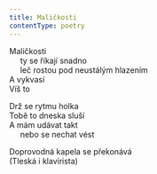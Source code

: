 ```yaml
---
title: Maličkosti
contentType: poetry
---
```


<section>

Maličkosti  
     ty se říkají snadno  
     leč rostou pod neustálým hlazením  
A vykvasí  
Víš to

Drž se rytmu holka  
Tobě to dneska sluší  
A mám udávat takt  
     nebo se nechat vést

</section>

<section>

Doprovodná kapela se překonává  
(Tleská i klavírista)

</section>
